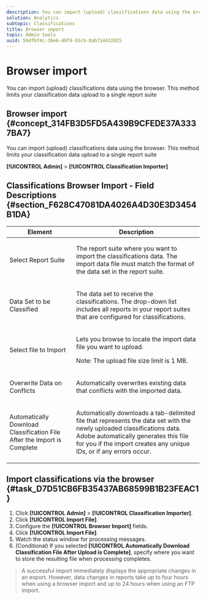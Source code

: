 ```yaml
---
description: You can import (upload) classifications data using the browser. This method limits your classification data upload to a single report suite
solution: Analytics
subtopic: Classifications
title: Browser import
topic: Admin tools
uuid: 56dfbf4c-36e6-49f4-b5cb-8ab714432825
---
```


# Browser import

You can import (upload) classifications data using the browser. This method limits your classification data upload to a single report suite

## Browser import {#concept_314FB3D5FD5A439B9CFEDE37A3337BA7}

You can import (upload) classifications data using the browser. This method limits your classification data upload to a single report suite 

**[!UICONTROL Admin]** > **[!UICONTROL Classification Importer]**

## Classifications Browser Import - Field Descriptions {#section_F628C47081DA4026A4D30E3D3454B1DA}

<table id="table_7FC7E510E7E74C2D9E8F316C5C6B66DB"> 
 <thead> 
  <tr> 
   <th colname="col1" class="entry"> Element </th> 
   <th colname="col2" class="entry"> Description </th> 
  </tr> 
 </thead>
 <tbody> 
  <tr> 
   <td colname="col1"> Select Report Suite </td> 
   <td colname="col2"> <p>The report suite where you want to import the classifications data. The import data file must match the format of the data set in the report suite. </p> </td> 
  </tr> 
  <tr> 
   <td colname="col1"> Data Set to be Classified </td> 
   <td colname="col2"> <p>The data set to receive the classifications. The drop-down list includes all reports in your report suites that are configured for classifications. </p> </td> 
  </tr> 
  <tr> 
   <td colname="col1"> Select file to Import </td> 
   <td colname="col2"> <p>Lets you browse to locate the import data file you want to upload. </p> <p>Note:  The upload file size limit is 1 MB. </p> </td> 
  </tr> 
  <tr> 
   <td colname="col1"> Overwrite Data on Conflicts </td> 
   <td colname="col2"> <p>Automatically overwrites existing data that conflicts with the imported data. </p> </td> 
  </tr> 
  <tr> 
   <td colname="col1"> Automatically Download Classification File After the Import is Complete </td> 
   <td colname="col2"> <p>Automatically downloads a tab-delimited file that represents the data set with the newly uploaded classifications data. Adobe automatically generates this file for you if the import creates any unique IDs, or if any errors occur. </p> </td> 
  </tr> 
 </tbody> 
</table>

## Import classifications via the browser {#task_D7D51CB6FB35437AB68599B1B23FEAC1}

<!-- 

t_upload_a_saint_data_file_via_web_browser.xml

 -->

1. Click **[!UICONTROL Admin]** > **[!UICONTROL Classification Importer]**.
1. Click **[!UICONTROL Import File]**.
1. Configure the **[!UICONTROL Browser Import]** fields.
1. Click **[!UICONTROL Import File]**.
1. Watch the status window for processing messages.
1. (Conditional) If you selected **[!UICONTROL Automatically Download Classification File After Upload is Complete]**, specify where you want to store the resulting file when processing completes.
>A successful import immediately displays the appropriate changes in an export. However, data changes in reports take up to four hours when using a browser import and up to 24 hours when using an FTP import.

